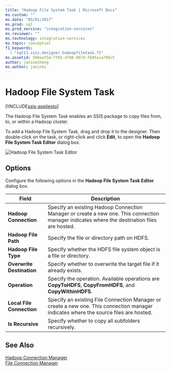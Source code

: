 ```yaml
---
title: "Hadoop File System Task | Microsoft Docs"
ms.custom: ""
ms.date: "03/01/2017"
ms.prod: sql
ms.prod_service: "integration-services"
ms.reviewer: ""
ms.technology: integration-services
ms.topic: conceptual
f1_keywords: 
  - "sql13.ssis.designer.hadoopfiletask.f1"
ms.assetid: 594aaf5d-7703-4788-897d-fb95aca798c5
author: janinezhang
ms.author: janinez
---
```

# Hadoop File System Task

[!INCLUDE[ssis-appliesto](../../includes/ssis-appliesto-ssvrpluslinux-asdb-asdw-xxx.md)]


  The Hadoop File System Task enables an SSIS package to copy files from, to, or within a Hadoop cluster.  
  
 To add a Hadoop File System Task, drag and drop it to the designer. Then double-click on the task, or right-click and click **Edit**, to open the **Hadoop File System Task Editor** dialog box.  
  
 ![Hadoop File System Task Editor](../../integration-services/control-flow/media/hadoop-filesystem-task.png "Hadoop File System Task Editor")  
  
## Options  
 Configure the following options in the **Hadoop File System Task Editor** dialog box.  
  
|Field|Description|  
|-----------|-----------------|  
|**Hadoop Connection**|Specify an existing Hadoop Connection Manager or create a new one. This connection manager indicates  where the destination files are hosted.|  
|**Hadoop File Path**|Specify the file or directory path on HDFS.|  
|**Hadoop File Type**|Specify whether the HDFS file system object is a file or directory.|  
|**Overwrite Destination**|Specify whether to overwrite the target file if it already exists.|  
|**Operation**|Specify the operation. Available operations are **CopyToHDFS**, **CopyFromHDFS**, and **CopyWithinHDFS**.|  
|**Local File Connection**|Specify an existing File Connection Manager or create a new one. This connection manager indicates where the source files are hosted.|  
|**Is Recursive**|Specify whether to copy all subfolders recursively.|  
  
## See Also  
 [Hadoop Connection Manager](../../integration-services/connection-manager/hadoop-connection-manager.md)   
 [File Connection Manager](../../integration-services/connection-manager/file-connection-manager.md)  
  
  
